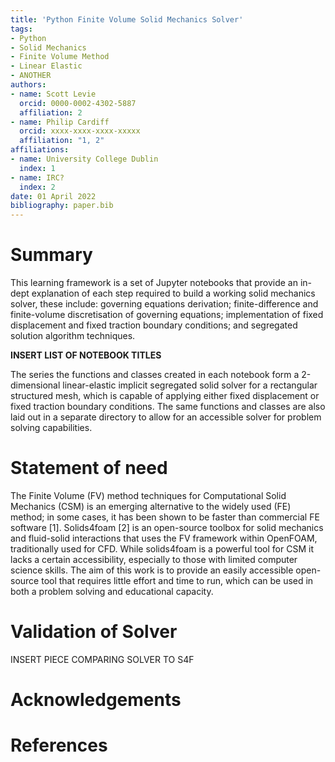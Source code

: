 ```yaml
---
title: 'Python Finite Volume Solid Mechanics Solver'
tags:
- Python
- Solid Mechanics
- Finite Volume Method
- Linear Elastic
- ANOTHER
authors:
- name: Scott Levie
  orcid: 0000-0002-4302-5887
  affiliation: 2
- name: Philip Cardiff
  orcid: xxxx-xxxx-xxxx-xxxxx
  affiliation: "1, 2"
affiliations:
- name: University College Dublin
  index: 1
- name: IRC?
  index: 2
date: 01 April 2022
bibliography: paper.bib
---
```


# Summary

This learning framework is a set of Jupyter notebooks that provide an in-dept explanation of each step required to build a working solid mechanics solver, these include: governing equations derivation; finite-difference and finite-volume discretisation of governing equations; implementation of fixed displacement and fixed traction boundary conditions; and segregated solution algorithm techniques. 

**INSERT LIST OF NOTEBOOK TITLES**

The series the functions and classes created in each notebook form a 2-dimensional linear-elastic implicit segregated solid solver for a rectangular structured mesh, which is capable of applying either fixed displacement or fixed traction boundary conditions. The same functions and classes are also laid out in a separate directory to allow for an accessible solver for problem solving capabilities.

# Statement of need

The Finite Volume (FV) method techniques for Computational Solid Mechanics (CSM) is an emerging alternative to the widely used (FE) method; in some cases, it has been shown to be faster than commercial FE software [1]. Solids4foam [2] is an open-source toolbox for solid mechanics and fluid-solid interactions that uses the FV framework within OpenFOAM, traditionally used for CFD. While solids4foam is a powerful tool for CSM it lacks a certain accessibility, especially to those with limited computer science skills. The aim of this work is to provide an easily accessible open-source tool that requires little effort and time to run, which can be used in both a problem solving and educational capacity. 

# Validation of Solver

INSERT PIECE COMPARING SOLVER TO S4F

# Acknowledgements


# References